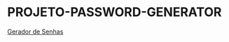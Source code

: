 # PROJETO-PASSWORD-GENERATOR

<a href="https://password-generator-felipeleopoldino.netlify.app/" target="_blank" rel="noopener noreferrer">Gerador de Senhas</a>
